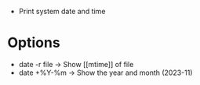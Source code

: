 - Print system date and time
# Options
- date -r file -> Show [[mtime]] of file
- date +%Y-%m -> Show the year and month (2023-11)